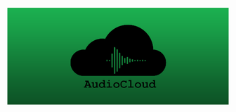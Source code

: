 ![logo](https://github.com/Dapper-Dan/AudioCloud/blob/master/app/assets/images/greenlongGrade.png?raw=true)
